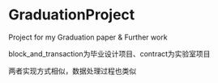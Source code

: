 # GraduationProject
Project for my Graduation paper & Further work

block_and_transaction为毕业设计项目、contract为实验室项目

两者实现方式相似，数据处理过程也类似